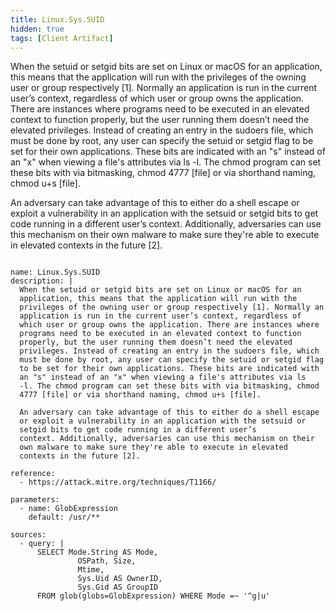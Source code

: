 ```yaml
---
title: Linux.Sys.SUID
hidden: true
tags: [Client Artifact]
---
```


When the setuid or setgid bits are set on Linux or macOS for an
application, this means that the application will run with the
privileges of the owning user or group respectively [1]. Normally an
application is run in the current user’s context, regardless of
which user or group owns the application. There are instances where
programs need to be executed in an elevated context to function
properly, but the user running them doesn’t need the elevated
privileges. Instead of creating an entry in the sudoers file, which
must be done by root, any user can specify the setuid or setgid flag
to be set for their own applications. These bits are indicated with
an "s" instead of an "x" when viewing a file's attributes via ls
-l. The chmod program can set these bits with via bitmasking, chmod
4777 [file] or via shorthand naming, chmod u+s [file].

An adversary can take advantage of this to either do a shell escape
or exploit a vulnerability in an application with the setsuid or
setgid bits to get code running in a different user’s
context. Additionally, adversaries can use this mechanism on their
own malware to make sure they're able to execute in elevated
contexts in the future [2].


<pre><code class="language-yaml">
name: Linux.Sys.SUID
description: |
  When the setuid or setgid bits are set on Linux or macOS for an
  application, this means that the application will run with the
  privileges of the owning user or group respectively [1]. Normally an
  application is run in the current user’s context, regardless of
  which user or group owns the application. There are instances where
  programs need to be executed in an elevated context to function
  properly, but the user running them doesn’t need the elevated
  privileges. Instead of creating an entry in the sudoers file, which
  must be done by root, any user can specify the setuid or setgid flag
  to be set for their own applications. These bits are indicated with
  an "s" instead of an "x" when viewing a file's attributes via ls
  -l. The chmod program can set these bits with via bitmasking, chmod
  4777 [file] or via shorthand naming, chmod u+s [file].

  An adversary can take advantage of this to either do a shell escape
  or exploit a vulnerability in an application with the setsuid or
  setgid bits to get code running in a different user’s
  context. Additionally, adversaries can use this mechanism on their
  own malware to make sure they're able to execute in elevated
  contexts in the future [2].

reference:
  - https://attack.mitre.org/techniques/T1166/

parameters:
  - name: GlobExpression
    default: /usr/**

sources:
  - query: |
      SELECT Mode.String AS Mode,
               OSPath, Size,
               Mtime,
               Sys.Uid AS OwnerID,
               Sys.Gid AS GroupID
      FROM glob(globs=GlobExpression) WHERE Mode =~ '^g|u'

</code></pre>

